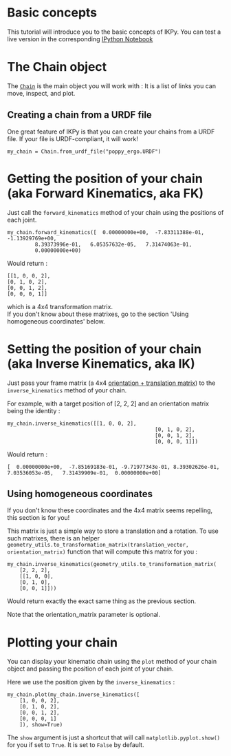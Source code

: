 # Basic concepts #

This tutorial will introduce you to the basic concepts of IKPy.
You can test a live version in the corresponding [IPython Notebook](https://github.com/Phylliade/ikpy/blob/master/notebooks/Quickstart.ipynb)


# The Chain object

The [`Chain`](https://github.com/Phylliade/ikpy/blob/dev/src/ikpy/chain.py) is the main object you will work with : It is a list of links you can move, inspect, and plot.


## Creating a chain from a URDF file
One great feature of IKPy is that you can create your chains from a URDF file. If your file is URDF-compliant, it will work!
```
my_chain = Chain.from_urdf_file("poppy_ergo.URDF")
```

# Getting the position of your chain (aka Forward Kinematics, aka FK)
Just call the `forward_kinematics` method of your chain using  the positions of each joint.
```
my_chain.forward_kinematics([  0.00000000e+00,  -7.83311388e-01,  -1.13929769e+00,
         8.39373996e-01,   6.05357632e-05,   7.31474063e-01,
         0.00000000e+00)
```

Would return :
```
[[1, 0, 0, 2],
[0, 1, 0, 2],
[0, 0, 1, 2],
[0, 0, 0, 1]]
```
which is a 4x4 transformation matrix.  
If you don't know about these matrixes, go to the section 'Using homogeneous coordinates' below.

# Setting the position of your chain (aka Inverse Kinematics, aka IK)
Just pass your frame matrix (a 4x4 [orientation + translation matrix](https://en.wikipedia.org/wiki/Transformation_matrix#Other_kinds_of_transformations)) to the `inverse_kinematics` method of your chain.

For example, with a target position of [2, 2, 2] and an orientation matrix being the identity :
```
my_chain.inverse_kinematics([[1, 0, 0, 2],
                                                [0, 1, 0, 2],
                                                [0, 0, 1, 2],
                                                [0, 0, 0, 1]])
```
Would return :
```
[  0.00000000e+00,  -7.85169183e-01, -9.71977343e-01, 8.39302626e-01,   7.03536053e-05,   7.31439909e-01,  0.00000000e+00]
```


## Using homogeneous coordinates
If you don't know these coordinates and the 4x4 matrix seems repelling, this section is for you!

This matrix is just a simple way to store a translation and a rotation.
To use such matrixes, there is an helper `geometry_utils.to_transformation_matrix(translation_vector, orientation_matrix)` function that will compute this matrix for you :
```
my_chain.inverse_kinematics(geometry_utils.to_transformation_matrix(
    [2, 2, 2],
    [[1, 0, 0],
    [0, 1, 0],
    [0, 0, 1]]))
```
Would return exactly the exact same thing as the previous section.


Note that the orientation_matrix parameter is optional.

# Plotting your chain
You can display your kinematic chain using the `plot` method of your chain object and passing the position of each joint of your chain.

Here we use the position given by the `inverse_kinematics` :
```
my_chain.plot(my_chain.inverse_kinematics([
    [1, 0, 0, 2],
    [0, 1, 0, 2],
    [0, 0, 1, 2],
    [0, 0, 0, 1]
    ]), show=True)
```

The `show` argument is just a shortcut that will call `matplotlib.pyplot.show()` for you if set to `True`. It is set to `False` by default.
